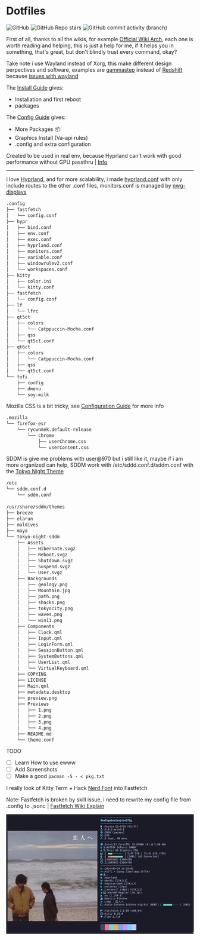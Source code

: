 # Dotfiles
![GitHub](https://img.shields.io/github/license/DeathGabox/DotFiles?color=green&logo=GitBook&logoColor=red&style=for-the-badge)
![GitHub Repo stars](https://img.shields.io/github/stars/DeathGabox/DotFiles?color=9cf&label=Stars%20%3C3&logo=github&logoColor=black&style=for-the-badge)
![GitHub commit activity (branch)](https://img.shields.io/github/commit-activity/m/DeathGabox/DotFiles/main?color=blueviolet&label=Commit&logo=github&logoColor=black&style=for-the-badge)


First of all, thanks to all the wikis, for example [Official Wiki Arch](https://wiki.archlinux.org/), each one is worth reading and helping, this is just a help for me, if it helps you in something, that's great, but don't blindly trust every command, okay?

Take note i use Wayland instead of Xorg, this make different design perpectives and software, examples are [gammastep](https://gitlab.com/chinstrap/gammastep) instead of [Redshift](https://github.com/jonls/redshift) because [issues with wayland](https://github.com/jonls/redshift/issues/55)

The [Install Guide](/installation-guide.md) gives:
- Installation and first reboot
- packages

The [Config Guide](/configuration-guide.md) gives:
- More Packages 📦
- Graphics Install (Va-api rules)
- .config and extra configuration

Created to be used in real env, because Hyprland can't work with good performance without GPU passthru | [Info](https://wiki.hyprland.org/Getting-Started/Master-Tutorial/#vm)

---

I love [Hyprland](https://hyprland.org/), and for more scalability, i made [hyprland.conf](/.config/hypr/hyprland.conf) with only include routes to the other .conf files, monitors.conf is managed by [nwg-displays](https://github.com/nwg-piotr/nwg-displays)

```
.config
├── fastfetch
│   └── config.conf
├── hypr
│   ├── bind.conf
│   ├── env.conf
│   ├── exec.conf
│   ├── hyprland.conf
│   ├── monitors.conf
│   ├── variable.conf
│   ├── windowrulev2.conf
│   └── workspaces.conf
├── kitty
│   ├── color.ini
│   └── kitty.conf
├── fastfetch
│   └── config.conf
├── lf
│   └── lfrc
├── qt5ct
│   ├── colors
│   │   └── Catppuccin-Mocha.conf
│   ├── qss
│   └── qt5ct.conf
├── qt6ct
│   ├── colors
│   │   └── Catppuccin-Mocha.conf
│   ├── qss
│   └── qt5ct.conf
└── tofi
    ├── config
    ├── dmenu
    └── soy-milk
```

Mozilla CSS is a bit tricky, see [Configuration Guide](/configuration-guide.md#firefox-config) for more info

```
.mozilla
└── firefox-esr
    └── rycwnmek.default-release
        └── chrome
            ├── userChrome.css
            └── userContent.css

```

SDDM is give me problems with user@970 but i still like it, maybe if i am more organized can help, SDDM work with /etc/sddd.conf.d/sddm.conf with the [Tokyo Night Theme](https://aur.archlinux.org/packages/sddm-theme-tokyo-night) 
```
/etc
└── sddm.conf.d
    └── sddm.conf

/usr/share/sddm/themes
├── breeze
├── elarun
├── maldives
├── maya
└── tokyo-night-sddm
    ├── Assets
    │   ├── Hibernate.svgz
    │   ├── Reboot.svgz
    │   ├── Shutdown.svgz
    │   ├── Suspend.svgz
    │   └── User.svgz
    ├── Backgrounds
    │   ├── geology.png
    │   ├── Mountain.jpg
    │   ├── path.png
    │   ├── shacks.png
    │   ├── tokyocity.png
    │   ├── waves.png
    │   └── win11.png
    ├── Components
    │   ├── Clock.qml
    │   ├── Input.qml
    │   ├── LoginForm.qml
    │   ├── SessionButton.qml
    │   ├── SystemButtons.qml
    │   ├── UserList.qml
    │   └── VirtualKeyboard.qml
    ├── COPYING
    ├── LICENSE
    ├── Main.qml
    ├── metadata.desktop
    ├── preview.png
    ├── Previews
    │   ├── 1.png
    │   ├── 2.png
    │   ├── 3.png
    │   └── 4.png
    ├── README.md
    └── theme.conf
```


TODO
- [ ] Learn How to use ewww
- [ ] Add Screenshots
- [ ] Make a good `pacman -S - < pkg.txt`

I really look of Kitty Term + Hack [Nerd Font](https://www.nerdfonts.com/) into Fastfetch

Note: Fastfetch is broken by skill issue, i need to rewrite my config file from .config to .jsonc | [Fastfetch Wiki Explain](https://github.com/fastfetch-cli/fastfetch/wiki/Configuration)

![Fastfetch Screenshot](/.github/assets/Fastfetch-Github.png)
